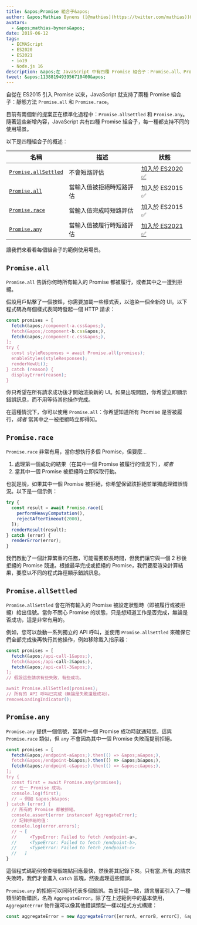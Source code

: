 ```yaml
---
title: &apos;Promise 組合子&apos;
author: &apos;Mathias Bynens ([@mathias](https://twitter.com/mathias))&apos;
avatars:
  - &apos;mathias-bynens&apos;
date: 2019-06-12
tags:
  - ECMAScript
  - ES2020
  - ES2021
  - io19
  - Node.js 16
description: &apos;在 JavaScript 中有四種 Promise 組合子：Promise.all、Promise.race、Promise.allSettled 和 Promise.any。&apos;
tweet: &apos;1138819493956710400&apos;
---
```

自從在 ES2015 引入 Promise 以來，JavaScript 就支持了兩種 Promise 組合子：靜態方法 `Promise.all` 和 `Promise.race`。

目前有兩個新的提案正在標準化過程中：`Promise.allSettled` 和 `Promise.any`。隨著這些新增內容，JavaScript 共有四種 Promise 組合子，每一種都支持不同的使用場景。

<!--truncate-->
以下是四種組合子的概述：


| 名稱                                       | 描述                                          | 狀態                                                          |
| ------------------------------------------ | -------------------------------------------- | ------------------------------------------------------------ |
| [`Promise.allSettled`](#promise.allsettled) | 不會短路評估                                  | [加入於 ES2020 ✅](https://github.com/tc39/proposal-promise-allSettled)  |
| [`Promise.all`](#promise.all)              | 當輸入值被拒絕時短路評估                      | 加入於 ES2015 ✅                                              |
| [`Promise.race`](#promise.race)            | 當輸入值完成時短路評估                        | 加入於 ES2015 ✅                                              |
| [`Promise.any`](#promise.any)              | 當輸入值被履行時短路評估                      | [加入於 ES2021 ✅](https://github.com/tc39/proposal-promise-any)        |


讓我們來看看每個組合子的範例使用場景。

## `Promise.all`

<feature-support chrome="32"
                 firefox="29"
                 safari="8"
                 nodejs="0.12"
                 babel="yes https://github.com/zloirock/core-js#ecmascript-promise"></feature-support>

`Promise.all` 告訴你何時所有輸入的 Promise 都被履行，或者其中之一遭到拒絕。

假設用戶點擊了一個按鈕，你需要加載一些樣式表，以渲染一個全新的 UI。以下程式碼為每個樣式表同時發起一個 HTTP 請求：

```js
const promises = [
  fetch(&apos;/component-a.css&apos;),
  fetch(&apos;/component-b.css&apos;),
  fetch(&apos;/component-c.css&apos;),
];
try {
  const styleResponses = await Promise.all(promises);
  enableStyles(styleResponses);
  renderNewUi();
} catch (reason) {
  displayError(reason);
}
```

你只希望在所有請求成功後才開始渲染新的 UI。如果出現問題，你希望立即顯示錯誤訊息，而不用等待其他操作完成。

在這種情況下，你可以使用 `Promise.all`：你希望知道所有 Promise 是否被履行，_或者_ 當其中之一被拒絕時立即得知。

## `Promise.race`

<feature-support chrome="32"
                 firefox="29"
                 safari="8"
                 nodejs="0.12"
                 babel="yes https://github.com/zloirock/core-js#ecmascript-promise"></feature-support>

`Promise.race` 非常有用，當你想執行多個 Promise，但要麼…

1. 處理第一個成功的結果（在其中一個 Promise 被履行的情況下），_或者_
1. 當其中一個 Promise 被拒絕時立即採取行動。

也就是說，如果其中一個 Promise 被拒絕，你希望保留該拒絕並單獨處理錯誤情況。以下是一個示例：

```js
try {
  const result = await Promise.race([
    performHeavyComputation(),
    rejectAfterTimeout(2000),
  ]);
  renderResult(result);
} catch (error) {
  renderError(error);
}
```

我們啟動了一個計算繁重的任務，可能需要較長時間，但我們讓它與一個 2 秒後拒絕的 Promise 競速。根據最早完成或拒絕的 Promise，我們要麼渲染計算結果，要麼以不同的程式路徑顯示錯誤訊息。

## `Promise.allSettled`

<feature-support chrome="76"
                 firefox="71 https://bugzilla.mozilla.org/show_bug.cgi?id=1549176"
                 safari="13"
                 nodejs="12.9.0 https://nodejs.org/en/blog/release/v12.9.0/"
                 babel="yes https://github.com/zloirock/core-js#ecmascript-promise"></feature-support>

`Promise.allSettled` 會在所有輸入的 Promise 被設定狀態時（即被履行或被拒絕）給出信號。當你不關心 Promise 的狀態，只是想知道工作是否完成，無論是否成功，這是非常有用的。

例如，您可以啟動一系列獨立的 API 呼叫，並使用 `Promise.allSettled` 來確保它們全部完成後再執行其他操作，例如移除載入指示器：

```js
const promises = [
  fetch(&apos;/api-call-1&apos;),
  fetch(&apos;/api-call-2&apos;),
  fetch(&apos;/api-call-3&apos;),
];
// 假設這些請求有些失敗，有些成功。

await Promise.allSettled(promises);
// 所有的 API 呼叫已完成（無論是失敗還是成功）。
removeLoadingIndicator();
```

## `Promise.any`

<feature-support chrome="85 https://bugs.chromium.org/p/v8/issues/detail?id=9808"
                 firefox="79 https://bugzilla.mozilla.org/show_bug.cgi?id=1568903"
                 safari="14 https://bugs.webkit.org/show_bug.cgi?id=202566"
                 nodejs="16"
                 babel="yes https://github.com/zloirock/core-js#ecmascript-promise"></feature-support>

`Promise.any` 提供一個信號，當其中一個 Promise 成功時就通知您。這與 `Promise.race` 類似，但 `any` 不會因為其中一個 Promise 失敗而提前拒絕。

```js
const promises = [
  fetch(&apos;/endpoint-a&apos;).then(() => &apos;a&apos;),
  fetch(&apos;/endpoint-b&apos;).then(() => &apos;b&apos;),
  fetch(&apos;/endpoint-c&apos;).then(() => &apos;c&apos;),
];
try {
  const first = await Promise.any(promises);
  // 任一 Promise 成功。
  console.log(first);
  // → 例如 &apos;b&apos;
} catch (error) {
  // 所有的 Promise 都被拒絕。
  console.assert(error instanceof AggregateError);
  // 記錄拒絕的值：
  console.log(error.errors);
  // → [
  //     <TypeError: Failed to fetch /endpoint-a>,
  //     <TypeError: Failed to fetch /endpoint-b>,
  //     <TypeError: Failed to fetch /endpoint-c>
  //   ]
}
```

這個程式碼範例檢查哪個端點回應最快，然後將其記錄下來。只有當_所有_的請求失敗時，我們才會進入 `catch` 區塊，然後處理這些錯誤。

`Promise.any` 的拒絕可以同時代表多個錯誤。為支持這一點，語言層面引入了一種類型的新錯誤，名為 `AggregateError`。除了在上述範例中的基本使用，`AggregateError` 物件還可以像其他錯誤類型一樣以程式方式構建：

```js
const aggregateError = new AggregateError([errorA, errorB, errorC], &apos;發生了一些錯誤！&apos;);
```
